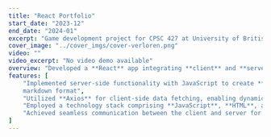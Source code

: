 ```yaml
---
title: "React Portfolio"
start_date: "2023-12"
end_date: "2024-01"
excerpt: "Game development project for CPSC 427 at University of British Columbia"
cover_image: "../cover_imgs/cover-verloren.png"
video: ""
video_excerpt: "No video demo available"
overview: "Developed a **React** app integrating **client** and **server** components."
features: [
    "Implemented server-side functionality with JavaScript to create **REST API** endpoints for retrieving personal data stored in 
    markdown format",
    "Utilized **Axios** for client-side data fetching, enabling dynamic content rendering on the website.",
    "Employed a technology stack comprising **JavaScript**, **HTML**, and **CSS** for building the interactive web interface.",
    "Achieved seamless communication between the client and server for efficient data retrieval and presentation."
]
---
```

